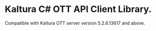 # Kaltura C# OTT API Client Library.
Compatible with Kaltura OTT server version 5.2.6.13617 and above.
